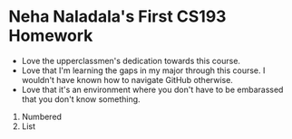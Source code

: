 
# Neha Naladala's First CS193 Homework 

- Love the upperclassmen's dedication towards this course.
- Love that I'm learning the gaps in my major through this course. I wouldn't have known how to navigate GitHub otherwise.
- Love that it's an environment where you don't have to be embarassed that you don't know something.

1. Numbered
2. List
